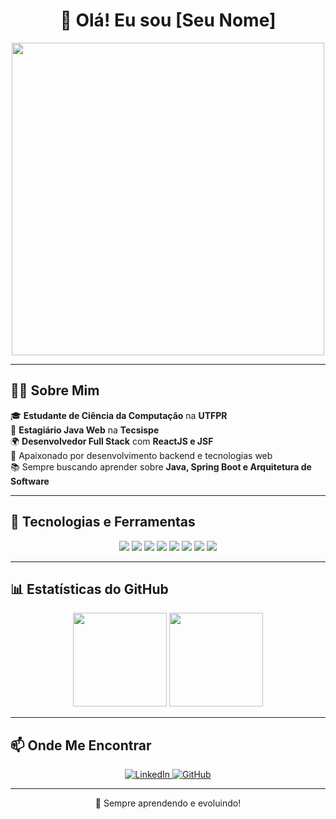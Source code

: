 <h1 align="center">👋 Olá! Eu sou [Seu Nome] </h1>

<p align="center">
  <img src="https://media.giphy.com/media/qgQUggAC3Pfv687qPC/giphy.gif" width="500">
</p>

---

## 👨‍💻 Sobre Mim  
🎓 **Estudante de Ciência da Computação** na **UTFPR**  
💼 **Estagiário Java Web** na **Tecsispe**  
🌍 **Desenvolvedor Full Stack** com **ReactJS e JSF**  
🚀 Apaixonado por desenvolvimento backend e tecnologias web  
📚 Sempre buscando aprender sobre **Java, Spring Boot e Arquitetura de Software**  

---

## 🚀 Tecnologias e Ferramentas  

<div align="center">
  <img src="https://img.shields.io/badge/Java-007396?style=for-the-badge&logo=java&logoColor=white">
  <img src="https://img.shields.io/badge/Spring%20Boot-6DB33F?style=for-the-badge&logo=spring&logoColor=white">
  <img src="https://img.shields.io/badge/JSF-323330?style=for-the-badge&logo=java&logoColor=white">
  <img src="https://img.shields.io/badge/React-61DAFB?style=for-the-badge&logo=react&logoColor=black">
  <img src="https://img.shields.io/badge/PostgreSQL-316192?style=for-the-badge&logo=postgresql&logoColor=white">
  <img src="https://img.shields.io/badge/GraphQL-E10098?style=for-the-badge&logo=graphql&logoColor=white">
  <img src="https://img.shields.io/badge/Git-F05032?style=for-the-badge&logo=git&logoColor=white">
  <img src="https://img.shields.io/badge/Docker-2496ED?style=for-the-badge&logo=docker&logoColor=white">
</div>

---

## 📊 Estatísticas do GitHub  

<div align="center">
  <img height="150em" src="https://github-readme-stats.vercel.app/api?username=seu-usuario&show_icons=true&theme=radical">
  <img height="150em" src="https://github-readme-stats.vercel.app/api/top-langs/?username=seu-usuario&layout=compact&theme=radical">
</div>

---

## 📫 Onde Me Encontrar  

<div align="center">
  <a href="https://www.linkedin.com/in/seu-perfil">
    <img src="https://img.shields.io/badge/LinkedIn-blue?style=for-the-badge&logo=linkedin" alt="LinkedIn">
  </a>
  <a href="https://github.com/seu-usuario">
    <img src="https://img.shields.io/badge/GitHub-black?style=for-the-badge&logo=github" alt="GitHub">
  </a>
</div>

---

<p align="center">🚀 Sempre aprendendo e evoluindo!</p>
